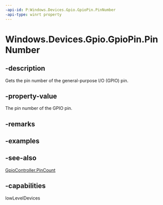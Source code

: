 ----api-id: P:Windows.Devices.Gpio.GpioPin.PinNumber
-api-type: winrt property
---<!-- Property syntaxpublic int PinNumber { get; }--># Windows.Devices.Gpio.GpioPin.PinNumber## -descriptionGets the pin number of the general-purpose I/O (GPIO) pin.## -property-valueThe pin number of the GPIO pin.## -remarks## -examples## -see-also[GpioController.PinCount](gpiocontroller_pincount.md)## -capabilitieslowLevelDevices
